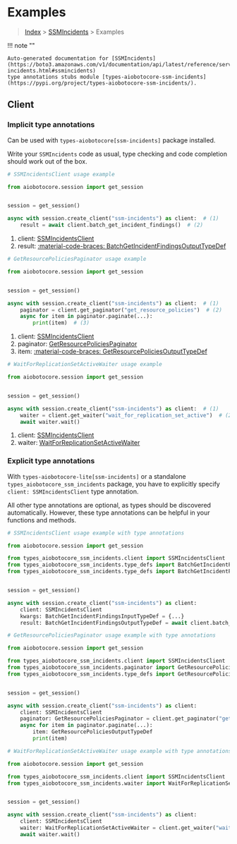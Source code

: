 # Examples

> [Index](../README.md) > [SSMIncidents](./README.md) > Examples

!!! note ""

    Auto-generated documentation for [SSMIncidents](https://boto3.amazonaws.com/v1/documentation/api/latest/reference/services/ssm-incidents.html#ssmincidents)
    type annotations stubs module [types-aiobotocore-ssm-incidents](https://pypi.org/project/types-aiobotocore-ssm-incidents/).

## Client

### Implicit type annotations

Can be used with `types-aiobotocore[ssm-incidents]` package installed.

Write your `SSMIncidents` code as usual,
type checking and code completion should work out of the box.



```python
# SSMIncidentsClient usage example

from aiobotocore.session import get_session


session = get_session()

async with session.create_client("ssm-incidents") as client:  # (1)
    result = await client.batch_get_incident_findings()  # (2)
```

1. client: [SSMIncidentsClient](./client.md)
2. result: [:material-code-braces: BatchGetIncidentFindingsOutputTypeDef](./type_defs.md#batchgetincidentfindingsoutputtypedef) 



```python
# GetResourcePoliciesPaginator usage example

from aiobotocore.session import get_session


session = get_session()

async with session.create_client("ssm-incidents") as client:  # (1)
    paginator = client.get_paginator("get_resource_policies")  # (2)
    async for item in paginator.paginate(...):
        print(item)  # (3)
```

1. client: [SSMIncidentsClient](./client.md)
2. paginator: [GetResourcePoliciesPaginator](./paginators.md#getresourcepoliciespaginator)
3. item: [:material-code-braces: GetResourcePoliciesOutputTypeDef](./type_defs.md#getresourcepoliciesoutputtypedef) 



```python
# WaitForReplicationSetActiveWaiter usage example

from aiobotocore.session import get_session


session = get_session()

async with session.create_client("ssm-incidents") as client:  # (1)
    waiter = client.get_waiter("wait_for_replication_set_active")  # (2)
    await waiter.wait()
```

1. client: [SSMIncidentsClient](./client.md)
2. waiter: [WaitForReplicationSetActiveWaiter](./waiters.md#waitforreplicationsetactivewaiter)


### Explicit type annotations

With `types-aiobotocore-lite[ssm-incidents]`
or a standalone `types_aiobotocore_ssm_incidents` package, you have to explicitly specify
`client: SSMIncidentsClient` type annotation.

All other type annotations are optional, as types should be discovered automatically.
However, these type annotations can be helpful in your functions and methods.


```python
# SSMIncidentsClient usage example with type annotations

from aiobotocore.session import get_session

from types_aiobotocore_ssm_incidents.client import SSMIncidentsClient
from types_aiobotocore_ssm_incidents.type_defs import BatchGetIncidentFindingsOutputTypeDef
from types_aiobotocore_ssm_incidents.type_defs import BatchGetIncidentFindingsInputTypeDef


session = get_session()

async with session.create_client("ssm-incidents") as client:
    client: SSMIncidentsClient
    kwargs: BatchGetIncidentFindingsInputTypeDef = {...}
    result: BatchGetIncidentFindingsOutputTypeDef = await client.batch_get_incident_findings(**kwargs)
```



```python
# GetResourcePoliciesPaginator usage example with type annotations

from aiobotocore.session import get_session

from types_aiobotocore_ssm_incidents.client import SSMIncidentsClient
from types_aiobotocore_ssm_incidents.paginator import GetResourcePoliciesPaginator
from types_aiobotocore_ssm_incidents.type_defs import GetResourcePoliciesOutputTypeDef


session = get_session()

async with session.create_client("ssm-incidents") as client:
    client: SSMIncidentsClient
    paginator: GetResourcePoliciesPaginator = client.get_paginator("get_resource_policies")
    async for item in paginator.paginate(...):
        item: GetResourcePoliciesOutputTypeDef
        print(item)
```



```python
# WaitForReplicationSetActiveWaiter usage example with type annotations

from aiobotocore.session import get_session

from types_aiobotocore_ssm_incidents.client import SSMIncidentsClient
from types_aiobotocore_ssm_incidents.waiter import WaitForReplicationSetActiveWaiter


session = get_session()

async with session.create_client("ssm-incidents") as client:
    client: SSMIncidentsClient
    waiter: WaitForReplicationSetActiveWaiter = client.get_waiter("wait_for_replication_set_active")
    await waiter.wait()
```

